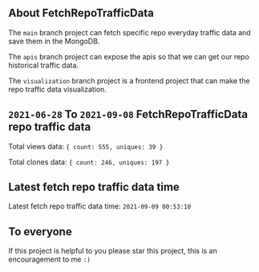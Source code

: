## About FetchRepoTrafficData

The `main` branch project can fetch specific repo everyday traffic data and save them in the MongoDB.

The `apis` branch project can expose the apis so that we can get our repo historical traffic data.

The `visualization` branch project is a frontend project that can make the repo traffic data visualization.

## `2021-06-28` To `2021-09-08` FetchRepoTrafficData repo traffic data

Total views data: `{ count: 555, uniques: 39 }`

Total clones data: `{ count: 246, uniques: 197 }`

## Latest fetch repo traffic data time

Latest fetch repo traffic data time: `2021-09-09 00:53:10`

## To everyone

If this project is helpful to you please star this project, this is an encouragement to me `:)`



